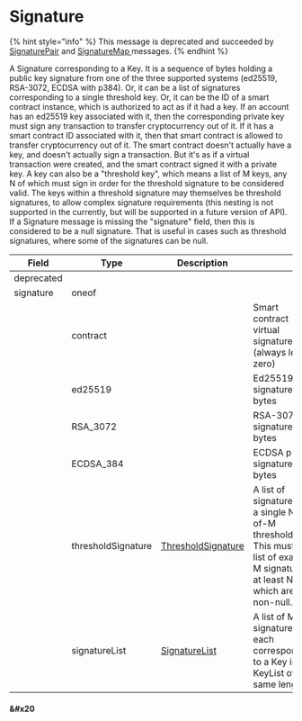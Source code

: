 # Signature

{% hint style="info" %}
This message is deprecated and succeeded by [SignaturePair](signature-pair.md) and [SignatureMap ](signaturemap.md)messages.
{% endhint %}

A Signature corresponding to a Key. It is a sequence of bytes holding a public key signature from one of the three supported systems (ed25519, RSA-3072, ECDSA with p384). Or, it can be a list of signatures corresponding to a single threshold key. Or, it can be the ID of a smart contract instance, which is authorized to act as if it had a key. If an account has an ed25519 key associated with it, then the corresponding private key must sign any transaction to transfer cryptocurrency out of it. If it has a smart contract ID associated with it, then that smart contract is allowed to transfer cryptocurrency out of it. The smart contract doesn't actually have a key, and doesn't actually sign a transaction. But it's as if a virtual transaction were created, and the smart contract signed it with a private key. A key can also be a "threshold key", which means a list of M keys, any N of which must sign in order for the threshold signature to be considered valid. The keys within a threshold signature may themselves be threshold signatures, to allow complex signature requirements (this nesting is not supported in the currently, but will be supported in a future version of API). If a Signature message is missing the "signature" field, then this is considered to be a null signature. That is useful in cases such as threshold signatures, where some of the signatures can be null.

| Field      | Type                             | Description                                   | ​                                                                                                                                                                      |
| ---------- | -------------------------------- | --------------------------------------------- | ---------------------------------------------------------------------------------------------------------------------------------------------------------------------- |
| deprecated | ​                                | ​                                             | ​                                                                                                                                                                      |
| signature  | oneof                            | ​                                             | ​                                                                                                                                                                      |
| ​          | contract                         | ​                                             | Smart contract virtual signature (always length zero)                                                                                               |
| ​          | ed25519                          | ​                                             | Ed25519 signature bytes                                                                                                                                                |
| ​          | RSA\_3072  | ​                                             | RSA-3072 signature bytes                                                                                                                                               |
| ​          | ECDSA\_384 | ​                                             | ECDSA p-384 signature bytes                                                                                                                                            |
| ​          | thresholdSignature               | ​[ThresholdSignature](thresholdsignature.md)​ | A list of signatures for a single N-of-M threshold Key. This must be a list of exactly M signatures, at least N of which are non-null. |
| ​          | signatureList                    | ​[SignatureList](signature-list.md)​          | A list of M signatures, each corresponding to a Key in a KeyList of the same length.                                                                   |

#### &#x20<a href="#undefined" id="undefined"></a>
